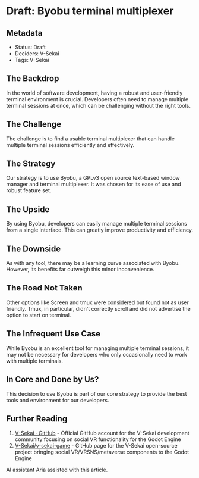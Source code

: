 # Draft: Byobu terminal multiplexer

## Metadata

- Status: Draft&#x20;
- Deciders: V-Sekai
- Tags: V-Sekai

## The Backdrop

In the world of software development, having a robust and user-friendly terminal environment is crucial. Developers often need to manage multiple terminal sessions at once, which can be challenging without the right tools.

## The Challenge

The challenge is to find a usable terminal multiplexer that can handle multiple terminal sessions efficiently and effectively.

## The Strategy

Our strategy is to use Byobu, a GPLv3 open source text-based window manager and terminal multiplexer. It was chosen for its ease of use and robust feature set.

## The Upside

By using Byobu, developers can easily manage multiple terminal sessions from a single interface. This can greatly improve productivity and efficiency.

## The Downside

As with any tool, there may be a learning curve associated with Byobu. However, its benefits far outweigh this minor inconvenience.

## The Road Not Taken

Other options like Screen and tmux were considered but found not as user friendly. Tmux, in particular, didn't correctly scroll and did not advertise the option to start on terminal.

## The Infrequent Use Case

While Byobu is an excellent tool for managing multiple terminal sessions, it may not be necessary for developers who only occasionally need to work with multiple terminals.

## In Core and Done by Us?

This decision to use Byobu is part of our core strategy to provide the best tools and environment for our developers.

## Further Reading

1.  [V-Sekai · GitHub](https://github.com/v-sekai) - Official GitHub account for the V-Sekai development community focusing on social VR functionality for the Godot Engine
2.  [V-Sekai/v-sekai-game](https://github.com/v-sekai/v-sekai-game) - GitHub page for the V-Sekai open-source project bringing social VR/VRSNS/metaverse components to the Godot Engine

AI assistant Aria assisted with this article.
